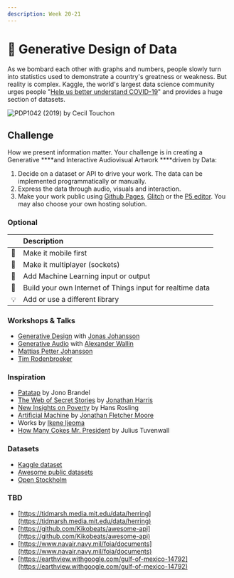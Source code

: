 ```yaml
---
description: Week 20-21
---
```


# 🥈 Generative Design of Data

As we bombard each other with graphs and numbers, people slowly turn into statistics used to demonstrate a country's greatness or weakness. But reality is complex. Kaggle, the world's largest data science community urges people "[Help us better understand COVID-19](https://www.kaggle.com/covid19)" and provides a huge section of datasets. 

![PDP1042 \(2019\) by Cecil Touchon](https://images.squarespace-cdn.com/content/v1/5121025ce4b0b5151b71b786/1587991997817-K592QZN1MTBQUR1OMV7I/ke17ZwdGBToddI8pDm48kFlmZVLI_h5iwDtzHvYVhn8UqsxRUqqbr1mOJYKfIPR7LoDQ9mXPOjoJoqy81S2I8PaoYXhp6HxIwZIk7-Mi3Tsic-L2IOPH3Dwrhl-Ne3Z25N5wYEm9Bnn-MuukSh7Gs-BafdBJ9OF5xSQ0E6qo_IWbtxPRH917Fz9Qv_NunPol/Screenshot+2020-04-27+at+13.52.41.jpg?format=1000w)

## Challenge

How we present information matter. Your challenge is in creating a Generative ****and Interactive Audiovisual Artwork ****driven by Data:

1. Decide on a dataset or API to drive your work. The data can be implemented programmatically or manually.
2. Express the data through audio, visuals and interaction.
3. Make your work public using [Github Pages](https://pages.github.com/), [Glitch](http://glitch.com/) or the [P5 editor](https://editor.p5js.org/). You may also choose your own hosting solution.

### Optional

|  | Description |
| :--- | :--- |
| 📱 | Make it mobile first |
| 🤼 | Make it multiplayer \(sockets\) |
| 📖 | Add Machine Learning input or output |
| 🤖 | Build your own Internet of Things input for realtime data |
| 💡 | Add or use a different library |

### Workshops & Talks

* [Generative Design](../info/workshops.md#generative-design) with [Jonas Johansson](../info/talks.md#jonas-johansson-industry-leader)
* [Generative Audio](../info/workshops.md#generative-audio) with [Alexander Wallin](../info/talks.md#alexander-wallin)
* [Mattias Petter Johansson](../info/talks.md#mattias-petter-johansson-fun-fun-function)
* [Tim Rodenbroeker](../info/talks.md#tim-rodenbroeker)

### Inspiration

* [Patatap](https://patatap.com/) by Jono Brandel
* [The Web of Secret Stories](https://www.ted.com/talks/jonathan_harris_the_web_s_secret_stories) by [Jonathan Harris](http://number27.org/)
* [New Insights on Poverty](https://www.ted.com/talks/hans_rosling_new_insights_on_poverty) by Hans Rosling
* [Artificial Machine](https://www.polygonfuture.com/akm) by [Jonathan Fletcher Moore](https://www.polygonfuture.com/)
* Works by [Ikene Ijeoma](https://studioijeoma.com/)
* [How Many Cokes Mr. President](https://howmanycokesmrpresident.com/) by Julius Tuvenwall

### Datasets

* [Kaggle dataset](https://www.kaggle.com/datasets)
* [Awesome public datasets](https://github.com/awesomedata/awesome-public-datasets)
* [Open Stockholm](https://dataportalen.stockholm.se/dataportalen/)

### TBD

* [https://tidmarsh.media.mit.edu/data/herring](https://tidmarsh.media.mit.edu/data/herring)
* [https://github.com/Kikobeats/awesome-api](https://github.com/Kikobeats/awesome-api)
* [https://www.navair.navy.mil/foia/documents](https://www.navair.navy.mil/foia/documents)
* [https://earthview.withgoogle.com/gulf-of-mexico-14792](https://earthview.withgoogle.com/gulf-of-mexico-14792)

